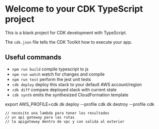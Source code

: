 # Welcome to your CDK TypeScript project

This is a blank project for CDK development with TypeScript.

The `cdk.json` file tells the CDK Toolkit how to execute your app.

## Useful commands

* `npm run build`   compile typescript to js
* `npm run watch`   watch for changes and compile
* `npm run test`    perform the jest unit tests
* `cdk deploy`      deploy this stack to your default AWS account/region
* `cdk diff`        compare deployed stack with current state
* `cdk synth`       emits the synthesized CloudFormation template

export AWS_PROFILE=cdk
dk deploy --profile cdk
dk destroy --profile cdk

    // necesito una lambda para tener los resultados
    // un api gateway para las rutas
    // la apigateway dentro de vpc y con salida al exterior

